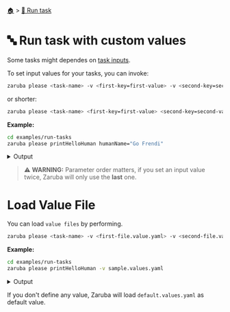 <!--startTocHeader-->
[🏠](../README.md) > [🏃 Run task](README.md)
# 🔤 Run task with custom values
<!--endTocHeader-->

Some tasks might dependes on [task inputs](../core-concepts/task/task-inputs.md).

To set input values for your tasks, you can invoke:

```bash
zaruba please <task-name> -v <first-key=first-value> -v <second-key=second-value>
```

or shorter:


```bash
zaruba please <task-name> <first-key=first-value> <second-key=second-value>
```

__Example:__

<!--startCode-->
```bash
cd examples/run-tasks
zaruba please printHelloHuman humanName="Go Frendi"
```
 
<details>
<summary>Output</summary>
 
```````
Job Starting...
 Elapsed Time: 1.468µs
 Current Time: 07:56:27
  Run  'printHelloHuman' command on /home/gofrendi/zaruba/docs/examples/run-tasks
   printHelloHuman       07:56:27.602 hello Go Frendi
  Successfully running  'printHelloHuman' command
  Job Running...
 Elapsed Time: 102.352109ms
 Current Time: 07:56:27
  
  Job Complete!!! 
  Terminating
  Job Ended...
 Elapsed Time: 213.508584ms
 Current Time: 07:56:27
zaruba please printHelloHuman  -v 'humanName=Go Frendi'
```````
</details>
<!--endCode-->

> ⚠️ __WARNING:__ Parameter order matters, if you set an input value twice, Zaruba will only use the __last__ one.

# Load Value File

You can load `value files` by performing.

```bash
zaruba please <task-name> -v <first-file.value.yaml> -v <second-file.value.yaml>
```

__Example:__

<!--startCode-->
```bash
cd examples/run-tasks
zaruba please printHelloHuman -v sample.values.yaml
```
 
<details>
<summary>Output</summary>
 
```````
Job Starting...
 Elapsed Time: 2.119µs
 Current Time: 07:56:27
  Run  'printHelloHuman' command on /home/gofrendi/zaruba/docs/examples/run-tasks
   printHelloHuman       07:56:27.968 hello Avogadro
  Successfully running  'printHelloHuman' command
  Job Running...
 Elapsed Time: 102.373283ms
 Current Time: 07:56:28
  
  Job Complete!!! 
  Terminating
  Job Ended...
 Elapsed Time: 213.182902ms
 Current Time: 07:56:28
zaruba please printHelloHuman  -v 'sample.values.yaml'
```````
</details>
<!--endCode-->

If you don't define any value, Zaruba will load `default.values.yaml` as default value.

<!--startTocSubTopic-->
<!--endTocSubTopic-->